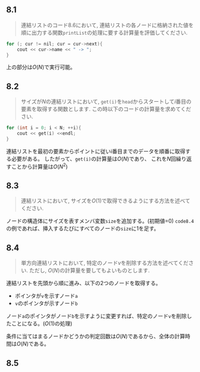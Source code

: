 ## 8.1

> 連結リストのコード8.6において, 連結リストの各ノードに格納された値を順に出力する関数`printList`の処理に要する計算量を評価してください.

```cpp
for (; cur != nil; cur = cur->next){
    cout << cur->name << " -> ";
}
```
上の部分は$O(N)$で実行可能。


## 8.2
>サイズが$N$の連結リストにおいて, `get(i)`を`head`からスタートして$i$番目の要素を取得する関数とします. この時以下のコードの計算量を求めてください.

```cpp
for (int i = 0; i < N; ++i){
    cout << get(i) <<endl;
}
```
連結リストを最初の要素からポイントに従いi番目までのデータを順番に取得する必要がある。
したがって、`get(i)`の計算量は$O(N)$であり、
これを$N$回繰り返すことから計算量は$O(N^2)$

## 8.3
> 連結リストにおいて, サイズを$O(1)$で取得できるようにする方法を述べてください.

ノードの構造体にサイズを表すメンバ変数`size`を追加する。(初期値=0)
`code8.4`の例であれば、挿入するたびにすべてのノードの`size`に1を足す。


## 8.4
> 単方向連結リストにおいて, 特定のノード$v$を削除する方法を述べてください. ただし, $O(N)$の計算量を要してもよいものとします.

連結リストを先頭から順に進み、以下の2つのノードを取得する。
- ポインタが`v`を示すノード`a`
- `v`のポインタが示すノード`b`

ノード`a`のポインタがノード`b`を示すように変更すれば、特定のノード`v`を削除したことになる。($O(1)$の処理)

条件に当てはまるノードかどうかの判定回数は$O(N)$であるから、全体の計算時間は$O(N)$である。


## 8.5
